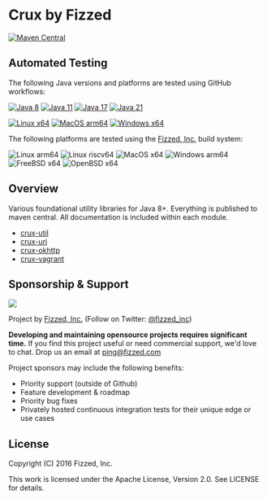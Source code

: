 Crux by Fizzed
==============

[![Maven Central](https://img.shields.io/maven-central/v/com.fizzed/crux?color=blue&style=flat-square)](https://mvnrepository.com/artifact/com.fizzed/crux)

## Automated Testing

The following Java versions and platforms are tested using GitHub workflows:

[![Java 8](https://img.shields.io/github/actions/workflow/status/fizzed/crux/java8.yaml?branch=master&label=Java%208&style=flat-square)](https://github.com/fizzed/crux/actions/workflows/java8.yaml)
[![Java 11](https://img.shields.io/github/actions/workflow/status/fizzed/crux/java11.yaml?branch=master&label=Java%2011&style=flat-square)](https://github.com/fizzed/crux/actions/workflows/java11.yaml)
[![Java 17](https://img.shields.io/github/actions/workflow/status/fizzed/crux/java17.yaml?branch=master&label=Java%2017&style=flat-square)](https://github.com/fizzed/crux/actions/workflows/java17.yaml)
[![Java 21](https://img.shields.io/github/actions/workflow/status/fizzed/crux/java21.yaml?branch=master&label=Java%2021&style=flat-square)](https://github.com/fizzed/crux/actions/workflows/java21.yaml)

[![Linux x64](https://img.shields.io/github/actions/workflow/status/fizzed/crux/java11.yaml?branch=master&label=Linux%20x64&style=flat-square)](https://github.com/fizzed/crux/actions/workflows/java11.yaml)
[![MacOS arm64](https://img.shields.io/github/actions/workflow/status/fizzed/crux/macos-arm64.yaml?branch=master&label=MacOS%20arm64&style=flat-square)](https://github.com/fizzed/crux/actions/workflows/macos-x64.yaml)
[![Windows x64](https://img.shields.io/github/actions/workflow/status/fizzed/crux/windows-x64.yaml?branch=master&label=Windows%20x64&style=flat-square)](https://github.com/fizzed/crux/actions/workflows/windows-x64.yaml)

The following platforms are tested using the [Fizzed, Inc.](http://fizzed.com) build system:

![Linux arm64](https://img.shields.io/badge/Linux%20arm64-passing-green)
![Linux riscv64](https://img.shields.io/badge/Linux%20riscv64-passing-green)
![MacOS x64](https://img.shields.io/badge/MacOS%20x64-passing-green)
![Windows arm64](https://img.shields.io/badge/Windows%20arm64-passing-green)
![FreeBSD x64](https://img.shields.io/badge/FreeBSD%20x64-passing-green)
![OpenBSD x64](https://img.shields.io/badge/OpenBSD%20x64-passing-green)

## Overview

Various foundational utility libraries for Java 8+.  Everything is published
to maven central.  All documentation is included within each module.

 - [crux-util](crux-util)
 - [crux-uri](crux-uri)
 - [crux-okhttp](crux-okhttp)
 - [crux-vagrant](crux-vagrant)

## Sponsorship & Support

![](https://cdn.fizzed.com/github/fizzed-logo-100.png)

Project by [Fizzed, Inc.](http://fizzed.com) (Follow on Twitter: [@fizzed_inc](http://twitter.com/fizzed_inc))

**Developing and maintaining opensource projects requires significant time.** If you find this project useful or need
commercial support, we'd love to chat. Drop us an email at [ping@fizzed.com](mailto:ping@fizzed.com)

Project sponsors may include the following benefits:

 - Priority support (outside of Github)
 - Feature development & roadmap
 - Priority bug fixes
 - Privately hosted continuous integration tests for their unique edge or use cases
 
## License

Copyright (C) 2016 Fizzed, Inc.

This work is licensed under the Apache License, Version 2.0. See LICENSE for details.
